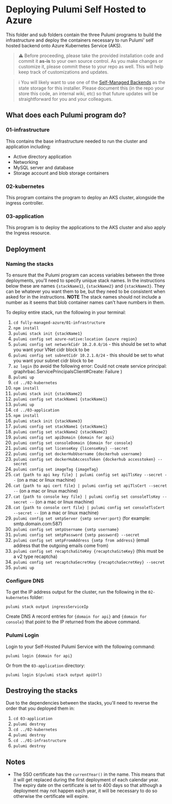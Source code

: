 # Deploying Pulumi Self Hosted to Azure

This folder and sub folders contain the three Pulumi programs to build the infrastructure and deploy the containers necessary to run Pulumi' self hosted backend onto Azure Kubernetes Service (AKS).

> ⚠️ Before proceeding, please take the provided installation code and commit it **as-is** to your own source control. As you make changes or customize it, please commit these to your repo as well. This will help keep track of customizations and updates.

> ℹ️ You will likely want to use one of the [Self-Managed Backends](https://www.pulumi.com/docs/intro/concepts/state/#logging-into-a-self-managed-backend) as the state storage for this installer. Please document this (in the repo your store this code, an internal wiki, etc) so that future updates will be straightforward for you and your colleagues.

## What does each Pulumi program do?

### 01-infrastructure

This contains the base infrastructure needed to run the cluster and application including: 

* Active directory application
* Networking
* MySQL server and database
* Storage account and blob storage containers

### 02-kubernetes

This program contains the program to deploy an AKS cluster, alongside the ingress controller.

### 03-application

This program is to deploy the applications to the AKS cluster and also apply the Ingress resource.

## Deployment

### Naming the stacks

To ensure that the Pulumi program can access variables between the three deployments, you'll need to specify unique stack names. In the instructions below these are names `{stackName1}`, `{stackName2}` and `{stackName3}`. They can be whatever you want them to be, but they need to be consistent when asked for in the instructions. **NOTE** The stack names should not include a number as it seems that blob container names can't have numbers in them.

To deploy entire stack, run the following in your terminal:

1. `cd fully-managed-azure/01-infrastructure`
1. `npm install`
1. `pulumi stack init {stackName1}`
1. `pulumi config set azure-native:location {azure region}`
1. `pulumi config set networkCidr 10.2.0.0/16` - this should be set to what you want your VNet cidr block to be
1. `pulumi config set subnetCidr 10.2.1.0/24` - this should be set to what you want your subnet cidr block to be
1. `az login` (to avoid the following error: Could not create service principal: graphrbac.ServicePrincipalsClient#Create: Failure )
1. `pulumi up`
1. `cd ../02-kubernetes`
1. `npm install`
1. `pulumi stack init {stackName2}`
1. `pulumi config set stackName1 {stackName1}`
1. `pulumi up`
1. `cd ../03-application`
1. `npm install`
1. `pulumi stack init {stackName3}`
1. `pulumi config set stackName1 {stackName1}`
1. `pulumi config set stackName2 {stackName2}`
1. `pulumi config set apiDomain {domain for api}`
1. `pulumi config set consoleDomain {domain for console}`
1. `pulumi config set licenseKey {licenseKey} --secret`
1. `pulumi config set dockerHubUsername {dockerhub username}`
1. `pulumi config set dockerHubAccessToken {dockerhub accesstoken} --secret`
1. `pulumi config set imageTag {imageTag}`
1. `cat {path to api key file} | pulumi config set apiTlsKey --secret --` (on a mac or linux machine)
1. `cat {path to api cert file} | pulumi config set apiTlsCert --secret --` (on a mac or linux machine)
1. `cat {path to console key file} | pulumi config set consoleTlsKey --secret --` (on a mac or linux machine)
1. `cat {path to console cert file} | pulumi config set consoleTlsCert --secret --` (on a mac or linux machine)
1. `pulumi config set smtpServer {smtp server:port}` (for example: smtp.domain.com:587)
1. `pulumi config set smtpUsername {smtp username}`
1. `pulumi config set smtpPassword {smtp password} --secret`
1. `pulumi config set smtpFromAddress {smtp from address}` (email address that the outgoing emails come from)
1. `pulumi config set recaptchaSiteKey {recaptchaSiteKey}` (this must be a v2 type recaptcha)
1. `pulumi config set recaptchaSecretKey {recaptchaSecretKey} --secret`
1. `pulumi up`

### Configure DNS

To get the IP address output for the cluster, run the following in the `02-kubernetes` folder: 

```
pulumi stack output ingressServiceIp
```

Create DNS A record entries for `{domain for api}` and `{domain for console}` that point to the IP returned from the above command.

### Pulumi Login

Login to your Self-Hosted Pulumi Service with the following command:

```
pulumi login {domain for api}
```

Or from the `03-application` directory:

```
pulumi login $(pulumi stack output apiUrl)
```

## Destroying the stacks

Due to the dependencies between the stacks, you'll need to reverse the order that you deployed them in:

1. `cd 03-application`
1. `pulumi destroy` 
1. `cd ../02-kubernetes`
1. `pulumi destroy`
1. `cd ../01-infrastructure`
1. `pulumi destroy`

## Notes

* The SSO certificate has the `currentYear()` in the name. This means that it will get replaced during the first deployment of each calendar year. The expiry date on the certificate is set to 400 days so that although a deployment may not happen each year, it will be necessary to do so otherwise the certificate will expire.